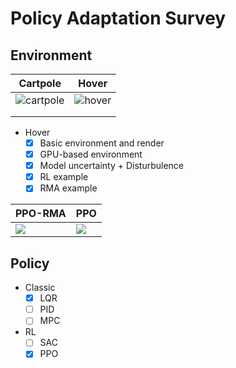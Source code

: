 # Policy Adaptation Survey

## Environment

| Cartpole                                                     | Hover                                                        |
| ------------------------------------------------------------ | ------------------------------------------------------------ |
| ![cartpole](https://tva1.sinaimg.cn/large/008vxvgGly1h8whypx7rig305k02s41b.gif) | ![hover](https://tva1.sinaimg.cn/large/008vxvgGly1h8whraypc1g301e05kq3r.gif) |
|                                                              |                                                              |
|                                                              |                                                              |

* Hover
   - [x] Basic environment and render
   - [x] GPU-based environment
   - [x] Model uncertainty + Disturbulence
   - [x] RL example
   - [x] RMA example

|PPO-RMA|PPO|
|-|-|
|![](https://p.ipic.vip/10inmo.gif)|![](https://p.ipic.vip/5kqz95.gif)|
## Policy

* Classic
  - [x] LQR
  - [ ] PID
  - [ ] MPC
* RL
  - [ ] SAC
  - [x] PPO 